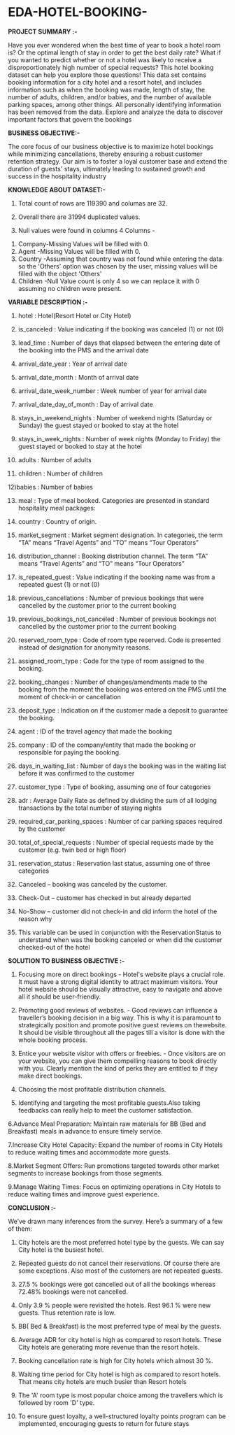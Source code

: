 # EDA-HOTEL-BOOKING-

**PROJECT SUMMARY :-**

Have you ever wondered when the best time of year to book a hotel room is? Or the optimal length of stay in order to get the best daily rate? What if you wanted to predict whether or not a hotel was likely to receive a disproportionately high number of special requests? This hotel booking dataset can help you explore those questions! This data set contains booking information for a city hotel and a resort hotel, and includes information such as when the booking was made, length of stay, the number of adults, children, and/or babies, and the number of available parking spaces, among other things. All personally identifying information has been removed from the data. Explore and analyze the data to discover important factors that govern the bookings

**BUSINESS OBJECTIVE:-**

The core focus of our business objective is to maximize hotel bookings while minimizing cancellations, thereby ensuring a robust customer retention strategy. Our aim is to foster a loyal customer base and extend the duration of guests' stays, ultimately leading to sustained growth and success in the hospitality industry

**KNOWLEDGE ABOUT DATASET:-**

1) Total count of rows are 119390 and columas are 32.

2) Overall there are 31994 duplicated values.

3) Null values were found in columns 4 Columns -

1. Company-Missing Values will be filled with 0.
2. Agent -Missing Values will be filled with 0.
3. Country -Assuming that country was not found while entering the data so the 'Others' option was chosen by the user, missing values will be filled with the object 'Others'
4. Children -Null Value count is only 4 so we can replace it with 0 assuming no children were present.

**VARIABLE DESCRIPTION :-**

1) hotel : Hotel(Resort Hotel or City Hotel)

2) is_canceled : Value indicating if the booking was canceled (1) or not (0)

3) lead_time : Number of days that elapsed between the entering date of the booking into the PMS and the arrival date

4) arrival_date_year : Year of arrival date

5) arrival_date_month : Month of arrival date

6) arrival_date_week_number : Week number of year for arrival date

7) arrival_date_day_of_month : Day of arrival date

8) stays_in_weekend_nights : Number of weekend nights (Saturday or Sunday) the guest stayed or booked to stay at the hotel

9) stays_in_week_nights : Number of week nights (Monday to Friday) the guest stayed or booked to stay at the hotel

10) adults : Number of adults

11) children : Number of children

12)babies : Number of babies

13) meal : Type of meal booked. Categories are presented in standard hospitality meal packages:

14) country : Country of origin.

15) market_segment : Market segment designation. In categories, the term “TA” means “Travel Agents” and “TO” means “Tour Operators”

16) distribution_channel : Booking distribution channel. The term “TA” means “Travel Agents” and “TO” means “Tour Operators”

17) is_repeated_guest : Value indicating if the booking name was from a repeated guest (1) or not (0)

18) previous_cancellations : Number of previous bookings that were cancelled by the customer prior to the current booking

19) previous_bookings_not_canceled : Number of previous bookings not cancelled by the customer prior to the current booking

20) reserved_room_type : Code of room type reserved. Code is presented instead of designation for anonymity reasons.

21) assigned_room_type : Code for the type of room assigned to the booking.

22) booking_changes : Number of changes/amendments made to the booking from the moment the booking was entered on the PMS until the moment of check-in or cancellation

23) deposit_type : Indication on if the customer made a deposit to guarantee the booking.

24) agent : ID of the travel agency that made the booking

25) company : ID of the company/entity that made the booking or responsible for paying the booking.

26) days_in_waiting_list : Number of days the booking was in the waiting list before it was confirmed to the customer

27) customer_type : Type of booking, assuming one of four categories

28) adr : Average Daily Rate as defined by dividing the sum of all lodging transactions by the total number of staying nights

29) required_car_parking_spaces : Number of car parking spaces required by the customer

30) total_of_special_requests : Number of special requests made by the customer (e.g. twin bed or high floor)

31) reservation_status : Reservation last status, assuming one of three categories

32) Canceled – booking was canceled by the customer.
33) Check-Out – customer has checked in but already departed
34) No-Show – customer did not check-in and did inform the hotel of the reason why
35) This variable can be used in conjunction with the ReservationStatus to understand when was the booking canceled or when did the customer checked-out of the hotel

**SOLUTION TO BUSINESS OBJECTIVE :-**

1. Focusing more on direct bookings - Hotel's website plays a crucial role. It must have a strong digital identity to attract maximum visitors. Your hotel website should be visually attractive, easy to navigate and above all it should be user-friendly.

2. Promoting good reviews of websites. - Good reviews can influence a traveller’s booking decision in a big way. This is why it is paramount to strategically position and promote positive guest reviews on thewebsite. It should be visible throughout all the pages till a visitor is done with the whole booking process.

3. Entice your website visitor with offers or freebies. - Once visitors are on your website, you can give them compelling reasons to book directly with you. Clearly mention the kind of perks they are entitled to if they make direct bookings.

4. Choosing the most profitable distribution channels.

5. Identifying and targeting the most profitable guests.Also taking feedbacks can really help to meet the customer satisfaction.

6.Advance Meal Preparation: Maintain raw materials for BB (Bed and Breakfast) meals in advance to ensure timely service.

7.Increase City Hotel Capacity: Expand the number of rooms in City Hotels to reduce waiting times and accommodate more guests.

8.Market Segment Offers: Run promotions targeted towards other market segments to increase bookings from those segments.

9.Manage Waiting Times: Focus on optimizing operations in City Hotels to reduce waiting times and improve guest experience.

**CONCLUSION :-**

We’ve drawn many inferences from the survey. Here’s a summary of a few of them:

1. City hotels are the most preferred hotel type by the guests. We can say City hotel is the busiest hotel.

2. Repeated guests do not cancel their reservations. Of course there are some exceptions. Also most of the customers are not repeated guests.

3. 27.5 % bookings were got cancelled out of all the bookings whereas 72.48% bookings were not cancelled.

4. Only 3.9 % people were revisited the hotels. Rest 96.1 % were new guests. Thus retention rate is low.

5. BB( Bed & Breakfast) is the most preferred type of meal by the guests.

6. Average ADR for city hotel is high as compared to resort hotels. These City hotels are generating more revenue than the resort hotels.

7. Booking cancellation rate is high for City hotels which almost 30 %.

8. Waiting time period for City hotel is high as compared to resort hotels. That means city hotels are much busier than Resort hotels

9. The 'A' room type is most popular choice among the travellers which is followed by room 'D' type.

10. To ensure guest loyalty, a well-structured loyalty points program can be implemented, encouraging guests to return for future stays
